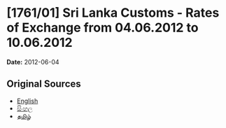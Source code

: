 # [1761/01] Sri Lanka Customs - Rates of Exchange from 04.06.2012 to 10.06.2012

**Date:** 2012-06-04

## Original Sources

- [English](https://documents.gov.lk/view/extra-gazettes/2012/6/1761-01_E.pdf)
- [සිංහල](https://documents.gov.lk/view/extra-gazettes/2012/6/1761-01_S.pdf)
- [தமிழ்](https://documents.gov.lk/view/extra-gazettes/2012/6/1761-01_T.pdf)
